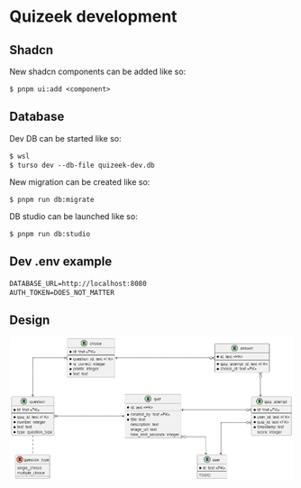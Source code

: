 # Quizeek development

## Shadcn

New shadcn components can be added like so:

```
$ pnpm ui:add <component>
```

## Database

Dev DB can be started like so:

```
$ wsl
$ turso dev --db-file quizeek-dev.db
```

New migration can be created like so:

```
$ pnpm run db:migrate
```

DB studio can be launched like so:

```
$ pnpm run db:studio
```

## Dev .env example

```
DATABASE_URL=http://localhost:8080
AUTH_TOKEN=DOES_NOT_MATTER
```

## Design

![erd](../design/erd.png)
